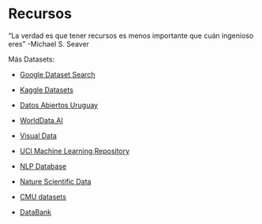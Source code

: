 # Recursos

“La verdad es que tener recursos es menos importante que cuán ingenioso eres”
-Michael S. Seaver

Más Datasets:

- [Google Dataset Search](https://datasetsearch.research.google.com/)

- [Kaggle Datasets](https://www.kaggle.com/datasets)

- [Datos Abiertos Uruguay](https://www.gub.uy/datos-abiertos)

- [WorldData.AI](https://www.nature.com/sdata/policies/repositories)

- [Visual Data](https://visualdata.io/discovery)

- [UCI Machine Learning Repository](https://archive.ics.uci.edu/ml/index.php)

- [NLP Database](https://index.quantumstat.com/)

- [Nature Scientific Data](https://www.nature.com/sdata/policies/repositories)

- [CMU datasets](https://guides.library.cmu.edu/machine-learning/datasets)

- [DataBank](https://databank.bancomundial.org/databases)
